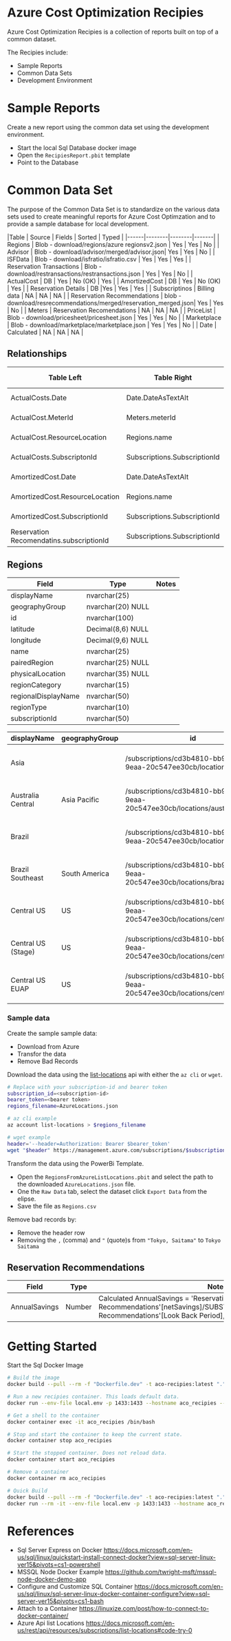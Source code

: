 # Azure Cost Optimization Recipies

Azure Cost Optimization Recipies is a collection of reports built on top of a common dataset.

The Recipies include:

- Sample Reports
- Common Data Sets
- Development Environment

# Sample Reports

Create a new report using the common data set using the development environment. 

- Start the local Sql Database docker image
- Open the `RecipiesReport.pbit` template
- Point to the Database

# Common Data Set

The purpose of the Common Data Set is to standardize on the various data sets used to create meaningful reports for Azure Cost Optimzation and to provide a sample database for local development.

|Table | Source | Fields | Sorted | Typed |
|------|--------|--------|-------|
| Regions | Blob - download/regions/azure regionsv2.json | Yes | Yes | No |
| Advisor | Blob - download/advisor/merged/advisor.json| Yes | Yes | No |
| ISFData | Blob - download/isfratio/isfratio.csv | Yes | Yes | Yes |
| Reservation Transactions | Blob - download/restransactions/restransactions.json | Yes | Yes | No |
| ActualCost | DB | Yes | No (OK) | Yes |
| AmortizedCost | DB | Yes | No (OK) | Yes |
| Reservation Details | DB |Yes | Yes | Yes |
| Subscriptinos | Billing data | NA | NA | NA |
| Reservation Recommendations | blob - download/resrecommendations/merged/reservation_merged.json| Yes | Yes | No |
| Meters | Reservation Recomendations | NA | NA | NA |
| PriceList | Blob - download/pricesheet/pricesheet.json | Yes | Yes | No |
| Marketplace | Blob - download/marketplace/marketplace.json |  Yes | Yes | No |
| Date | Calculated | NA | NA | NA |

## Relationships

| Table Left | Table Right | Cardinality | Cross Filter |
| -----------|-------------|-------------|--------------|
| ActualCosts.Date | Date.DateAsTextAlt | Many to one | Both |
| ActualCost.MeterId | Meters.meterId | Many to one | Single |
| ActualCost.ResourceLocation | Regions.name | Many to one | Single |
| ActualCosts.SubscriptonId | Subscriptions.SubscriptionId | Many to one | Single |
| AmortizedCost.Date | Date.DateAsTextAlt | Many to one | Single |
| AmortizedCost.ResourceLocation | Regions.name | Many to one | Single |
| AmortizedCost.SubscriptionId | Subscriptions.SubscriptionId | Many to one | Single |
| Reservation Recomendatins.subscriptionId | Subscriptions.SubscriptionId | Many to one | Single |

## Regions

| Field | Type | Notes |
|-------|------|-------|
| displayName | nvarchar(25) | |
| geographyGroup | nvarchar(20) NULL | |
| id | nvarchar(100) | |
| latitude | Decimal(8,6) NULL | |
| longitude | Decimal(9,6) NULL | |
| name | nvarchar(25) | |
| pairedRegion | nvarchar(25) NULL | |
| physicalLocation | nvarchar(35) NULL | |
| regionCategory | nvarchar(15) | | 
| regionalDisplayName | nvarchar(50) | |
| regionType | nvarchar(10) | |
| subscriptionId | nvarchar(50) | |

|displayName | geographyGroup | id | latitude | longitude | name | pairedRegion | physicalLocation | regionCategory | regionalDisplayName | regionType | subscriptionId |
|------------|-----|----|-----|-----|-----|-----|-----|-----|-----|-----|-----|
| Asia |  | /subscriptions/cd3b4810-bb97-4f99-9eaa-20c547ee30cb/locations/asia |  |  | asia |  |  | Other | Asia | Logical | cd3b4810-bb97-4f99-9eaa-20c547ee30cb |
| Australia Central | Asia Pacific | /subscriptions/cd3b4810-bb97-4f99-9eaa-20c547ee30cb/locations/australiacentral | -35.3075 | 149.1244 | australiacentral | australiacentral | Canberra | Other | (Asia Pacific) Australia Central | Physical | cd3b4810-bb97-4f99-9eaa-20c547ee30cb |
| Brazil |  | /subscriptions/cd3b4810-bb97-4f99-9eaa-20c547ee30cb/locations/brazil |  |  | brazil |  |  | Other | Brazil | Logical | cd3b4810-bb97-4f99-9eaa-20c547ee30cb |
| Brazil Southeast | South America | /subscriptions/cd3b4810-bb97-4f99-9eaa-20c547ee30cb/locations/brazilsoutheast | -22.90278 | -43.2075 | brazilsoutheast | brazilsouth | Rio | Other | (South America) Brazil Southeast | Physical | cd3b4810-bb97-4f99-9eaa-20c547ee30cb |
| Central US | US | /subscriptions/cd3b4810-bb97-4f99-9eaa-20c547ee30cb/locations/centralus | 41.5908 | -93.6208 | centralus | eastus2 | Iowa | Recommended | (US) Central US | Physical | cd3b4810-bb97-4f99-9eaa-20c547ee30cb |
| Central US (Stage) | US | /subscriptions/cd3b4810-bb97-4f99-9eaa-20c547ee30cb/locations/centralusstage |  |  | centralusstage |  |  | Other | (US) Central US (Stage) | Logical | cd3b4810-bb97-4f99-9eaa-20c547ee30cb |
| Central US EUAP | US | /subscriptions/cd3b4810-bb97-4f99-9eaa-20c547ee30cb/locations/centraluseuap | 41.5908 | -93.6208 | centraluseuap | eastus2euap |  | Other | (US) Central US EUAP | Physical | cd3b4810-bb97-4f99-9eaa-20c547ee30cb |

### Sample data

Create the sample sample data:

- Download from Azure
- Transfor the data
- Remove Bad Records

Download the data using the [list-locations](https://docs.microsoft.com/en-us/rest/api/resources/subscriptions/list-locations#code-try-0) api with either the `az cli` or `wget`.

```bash
# Replace with your subscription-id and bearer token
subscription_id=<subscription-id>
bearer_token=<bearer token>
regions_filename=AzureLocations.json

# az cli example
az account list-locations > $regions_filename

# wget example
header='--header=Authorization: Bearer $bearer_token'
wget "$header" https://management.azure.com/subscriptions/$subscription_id/locations?api-version=2020-01-01 -O azure $regions_filename
```

Transform the data using the PowerBi Template.

- Open the `RegionsFromAzureListLocations.pbit` and select the path to the downloaded `AzureLocations.json` file.
- One the `Raw Data` tab, select the dataset click `Export Data` from the elipse.
- Save the file as `Regions.csv`

Remove bad records by:

- Remove the header row
- Removing the `,` (comma) and `"` (quote)s from `"Tokyo, Saitama"` to `Tokyo Saitama`

## Reservation Recommendations

| Field | Type | Notes |
|-------|------|-------|
| AnnualSavings | Number | Calculated AnnualSavings = 'Reservation Recommendations'[netSavings]/SUBSTITUTE(SUBSTITUTE('Reservation Recommendations'[Look Back Period],"Last",""),"Days","")*365 |

# Getting Started

Start the Sql Docker Image 

```bash
# Build the image
docker build --pull --rm -f "Dockerfile.dev" -t aco-recipies:latest "."

# Run a new recipies container. This loads default data.
docker run --env-file local.env -p 1433:1433 --hostname aco_recipies --name aco_recipies --detach aco-recipies:latest

# Get a shell to the container
docker container exec -it aco_recipies /bin/bash

# Stop and start the container to keep the current state.
docker container stop aco_recipies

# Start the stopped container. Does not reload data. 
docker container start aco_recipies

# Remove a container
docker container rm aco_recipies

# Quick Build
docker build --pull --rm -f "Dockerfile.dev" -t aco-recipies:latest "."
docker run --rm -it --env-file local.env -p 1433:1433 --hostname aco_recipies aco-recipies:latest
```

# References
- Sql Server Express on Docker https://docs.microsoft.com/en-us/sql/linux/quickstart-install-connect-docker?view=sql-server-linux-ver15&pivots=cs1-powershell
- MSSQL Node Docker Example https://github.com/twright-msft/mssql-node-docker-demo-app
- Configure and Customize SQL Container https://docs.microsoft.com/en-us/sql/linux/sql-server-linux-docker-container-configure?view=sql-server-ver15&pivots=cs1-bash
- Attach to a Container https://linuxize.com/post/how-to-connect-to-docker-container/
- Azure Api list Locations https://docs.microsoft.com/en-us/rest/api/resources/subscriptions/list-locations#code-try-0